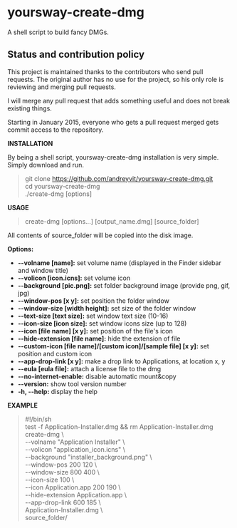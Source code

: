yoursway-create-dmg
===================

A shell script to build fancy DMGs.  


Status and contribution policy
------------------------------

This project is maintained thanks to the contributors who send pull requests. The original author has no use for the project, so his only role is reviewing and merging pull requests.

I will merge any pull request that adds something useful and does not break existing things.

Starting in January 2015, everyone who gets a pull request merged gets commit access to the repository.
  
  
**INSTALLATION**
  
By being a shell script, yoursway-create-dmg installation is very simple. Simply download and run.  
  
> git clone https://github.com/andreyvit/yoursway-create-dmg.git  
> cd yoursway-create-dmg  
> ./create-dmg [options]  
  
  
**USAGE**
  
> create-dmg [options...] [output\_name.dmg] [source\_folder]  

All contents of source\_folder will be copied into the disk image.  
  
**Options:**  
  
*   **--volname [name]:** set volume name (displayed in the Finder sidebar and window title)  
*   **--volicon [icon.icns]:** set volume icon    
*   **--background [pic.png]:** set folder background image (provide png, gif, jpg)    
*   **--window-pos [x y]:** set position the folder window    
*   **--window-size [width height]:** set size of the folder window    
*   **--text-size [text size]:** set window text size (10-16)    
*   **--icon-size [icon size]:** set window icons size (up to 128)    
*   **--icon [file name] [x y]:** set position of the file's icon    
*   **--hide-extension [file name]:** hide the extension of file    
*   **--custom-icon [file name]/[custom icon]/[sample file] [x y]:** set position and custom icon    
*   **--app-drop-link [x y]:** make a drop link to Applications, at location x, y    
*   **--eula [eula file]:** attach a license file to the dmg    
*   **--no-internet-enable:** disable automatic mount&copy    
*   **--version:** show tool version number    
*   **-h, --help:** display the help  
  
  
**EXAMPLE**
  
> \#!/bin/sh  
> test -f Application-Installer.dmg && rm Application-Installer.dmg  
> create-dmg \  
> --volname "Application Installer" \  
> --volicon "application\_icon.icns" \  
> --background "installer\_background.png" \  
> --window-pos 200 120 \  
> --window-size 800 400 \  
> --icon-size 100 \  
> --icon Application.app 200 190 \  
> --hide-extension Application.app \  
> --app-drop-link 600 185 \  
> Application-Installer.dmg \  
> source\_folder/  
